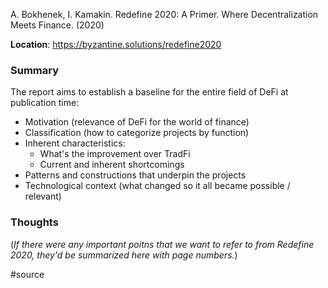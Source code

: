A. Bokhenek, I. Kamakin. Redefine 2020: A Primer. Where Decentralization Meets Finance. (2020)

**Location**: https://byzantine.solutions/redefine2020

### Summary
The report aims to establish a baseline for the entire field of DeFi at publication time:
* Motivation (relevance of DeFi for the world of finance)
* Classification (how to categorize projects by function)
* Inherent characteristics: 
	* What's the improvement over TradFi
	* Current and inherent shortcomings
* Patterns and constructions that underpin the projects
* Technological context (what changed so it all became possible / relevant)

### Thoughts
(*If there were any important poitns that we want to refer to from Redefine 2020, they'd be summarized here with page numbers.*)

#source